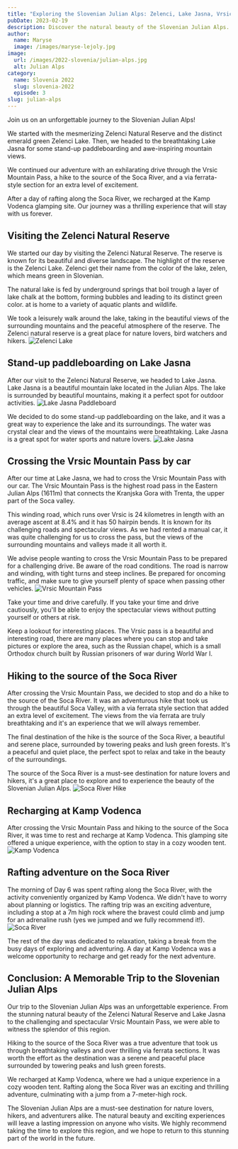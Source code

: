 ```yaml
---
title: "Exploring the Slovenian Julian Alps: Zelenci, Lake Jasna, Vrsic Pass"
pubDate: 2023-02-19
description: Discover the natural beauty of the Slovenian Julian Alps. From stunning lakes and challenging mountain passes to thrilling adventures on the Soca River.
author:
  name: Maryse
  image: /images/maryse-lejoly.jpg
image:
  url: /images/2022-slovenia/julian-alps.jpg
  alt: Julian Alps
category:
  name: Slovenia 2022
  slug: slovenia-2022
  episode: 3
slug: julian-alps
---
```


Join us on an unforgettable journey to the Slovenian Julian Alps!

We started with the mesmerizing Zelenci Natural Reserve and the distinct emerald green Zelenci Lake. Then, we headed to the breathtaking Lake Jasna for some stand-up paddleboarding and awe-inspiring mountain views.

We continued our adventure with an exhilarating drive through the Vrsic Mountain Pass, a hike to the source of the Soca River, and a via ferrata-style section for an extra level of excitement.

After a day of rafting along the Soca River, we recharged at the Kamp Vodenca glamping site. Our journey was a thrilling experience that will stay with us forever.

## Visiting the Zelenci Natural Reserve

We started our day by visiting the Zelenci Natural Reserve. The reserve is known for its beautiful and diverse landscape. The highlight of the reserve is the Zelenci Lake. Zelenci get their name from the color of the lake, zelen, which means green in Slovenian.

The natural lake is fed by underground springs that boil trough a layer of lake chalk at the bottom, forming bubbles and leading to its distinct green color. at is home to a variety of aquatic plants and wildlife.

We took a leisurely walk around the lake, taking in the beautiful views of the surrounding mountains and the peaceful atmosphere of the reserve. The Zelenci natural reserve is a great place for nature lovers, bird watchers and hikers.
![Zelenci Lake](/images/2022-slovenia/zelenci-lake.jpg)

## Stand-up paddleboarding on Lake Jasna

After our visit to the Zelenci Natural Reserve, we headed to Lake Jasna. Lake Jasna is a beautiful mountain lake located in the Julian Alps. The lake is surrounded by beautiful mountains, making it a perfect spot for outdoor activities.
![Lake Jasna Paddleboard](/images/2022-slovenia/lake-jasna-paddleboard.jpg)

We decided to do some stand-up paddleboarding on the lake, and it was a great way to experience the lake and its surroundings. The water was crystal clear and the views of the mountains were breathtaking. Lake Jasna is a great spot for water sports and nature lovers.
![Lake Jasna](/images/2022-slovenia/lake-jasna-goat.jpg)

## Crossing the Vrsic Mountain Pass by car

After our time at Lake Jasna, we had to cross the Vrsic Mountain Pass with our car. The Vrsic Mountain Pass is the highest road pass in the Eastern Julian Alps (1611m) that connects the Kranjska Gora with Trenta, the upper part of the Soca valley.

This winding road, which runs over Vrsic is 24 kilometres in length with an average ascent at 8.4% and it has 50 hairpin bends. It is known for its challenging roads and spectacular views. As we had rented a manual car, it was quite challenging for us to cross the pass, but the views of the surrounding mountains and valleys made it all worth it.

We advise people wanting to cross the Vrsic Mountain Pass to be prepared for a challenging drive. Be aware of the road conditions. The road is narrow and winding, with tight turns and steep inclines. Be prepared for oncoming traffic, and make sure to give yourself plenty of space when passing other vehicles.
![Vrsic Mountain Pass](/images/2022-slovenia/vrsic-mountain-pass.jpg)

Take your time and drive carefully. If you take your time and drive cautiously, you'll be able to enjoy the spectacular views without putting yourself or others at risk.

Keep a lookout for interesting places. The Vrsic pass is a beautiful and interesting road, there are many places where you can stop and take pictures or explore the area, such as the Russian chapel, which is a small Orthodox church built by Russian prisoners of war during World War I.

## Hiking to the source of the Soca River

After crossing the Vrsic Mountain Pass, we decided to stop and do a hike to the source of the Soca River. It was an adventurous hike that took us through the beautiful Soca Valley, with a via ferrata style section that added an extra level of excitement. The views from the via ferrata are truly breathtaking and it's an experience that we will always remember.

The final destination of the hike is the source of the Soca River, a beautiful and serene place, surrounded by towering peaks and lush green forests. It's a peaceful and quiet place, the perfect spot to relax and take in the beauty of the surroundings.

The source of the Soca River is a must-see destination for nature lovers and hikers, it's a great place to explore and to experience the beauty of the Slovenian Julian Alps.
![Soca River Hike](/images/2022-slovenia/soca-river-hike.jpg)

## Recharging at Kamp Vodenca

After crossing the Vrsic Mountain Pass and hiking to the source of the Soca River, it was time to rest and recharge at Kamp Vodenca. This glamping site offered a unique experience, with the option to stay in a cozy wooden tent.
![Kamp Vodenca](/images/2022-slovenia/kamp-vodenca.jpg)

## Rafting adventure on the Soca River

The morning of Day 6 was spent rafting along the Soca River, with the activity conveniently organized by Kamp Vodenca. We didn't have to worry about planning or logistics. The rafting trip was an exciting adventure, including a stop at a 7m high rock where the bravest could climb and jump for an adrenaline rush (yes we jumped and we fully recommend it!).
![Soca River](/images/2022-slovenia/soca-river.jpg)

The rest of the day was dedicated to relaxation, taking a break from the busy days of exploring and adventuring. A day at Kamp Vodenca was a welcome opportunity to recharge and get ready for the next adventure.

## Conclusion: A Memorable Trip to the Slovenian Julian Alps

Our trip to the Slovenian Julian Alps was an unforgettable experience. From the stunning natural beauty of the Zelenci Natural Reserve and Lake Jasna to the challenging and spectacular Vrsic Mountain Pass, we were able to witness the splendor of this region.

Hiking to the source of the Soca River was a true adventure that took us through breathtaking valleys and over thrilling via ferrata sections. It was worth the effort as the destination was a serene and peaceful place surrounded by towering peaks and lush green forests.

We recharged at Kamp Vodenca, where we had a unique experience in a cozy wooden tent. Rafting along the Soca River was an exciting and thrilling adventure, culminating with a jump from a 7-meter-high rock.

The Slovenian Julian Alps are a must-see destination for nature lovers, hikers, and adventurers alike. The natural beauty and exciting experiences will leave a lasting impression on anyone who visits. We highly recommend taking the time to explore this region, and we hope to return to this stunning part of the world in the future.
